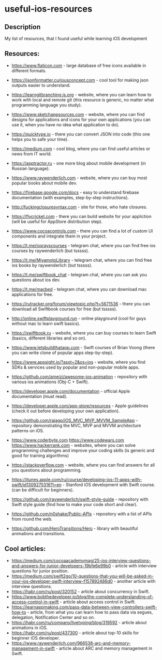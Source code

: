 # useful-ios-resources

## Description
My list of resources, that I found useful while learning iOS development

## Resources:
- https://www.flaticon.com - large database of free icons available in different formats.
- https://jsonformatter.curiousconcept.com - cool tool for making json outputs easier to understand.
- https://learngitbranching.js.org - website, where you can learn how to work with local and remote git (this resource is generic, no matter what programming language you study).
- https://www.sketchappsources.com - website, where you can find designs for applications and icons for your own applications (you can use it, when you have no idea what application to do).
- https://quicktype.io - there you can convert JSON into code (this one helps you to safe your time).
- https://medium.com - cool blog, where you can find useful articles or news from IT world.
- https://apptractor.ru - one more blog about mobile development (in Russian language).
- https://www.raywenderlich.com - website, where you can buy most popular books about mobile dev.
- https://firebase.google.com/docs - easy to understand firebase documentation (with examples, step-by-step instructions).
- http://fuckingclosuresyntax.com - site for those, who hate closures.
- https://flycricket.com - there you can build website for your appliction (will be useful for AppStore distribution step).
- https://www.cocoacontrols.com - there you can find a lot of custom UI components and integrate them in your project.

- https://t.me/iosrayscourses - telegram chat, where you can find free ios courses by raywenderlich (but tsssss).
- https://t.me/MiyamotoLibrary - telegram chat, where you can find free ios books by raywenderlich (but tsssss).
- https://t.me/swiftbook_chat - telegram chat, where you can ask you questions about ios dev.
- https://t.me/macbed - telegram chat, where you can download mac applications for free.
- https://rutracker.org/forum/viewtopic.php?t=5671536 - there you can download all Swiftbook courses for free (but tsssss).

- http://online.swiftplayground.run - online playground (cool for guys without mac to learn swift basics).
- https://swiftbook.ru - website, where you can buy courses to learn Swift (basics, different libraries and so on).
- https://www.letsbuildthatapp.com - Swift courses of Brian Voong (there you can write clone of popular apps step-by-step).
- https://www.appsight.io/?asot=2&os=ios - website, where you find SDKs & services used by popular and non-popular mobile apps.

- https://github.com/ameizi/awesome-ios-animation - repository with various ios animations (Obj-C + Swift).
- https://developer.apple.com/documentation - official Apple documentation (must read).
- https://developer.apple.com/app-store/resources - Apple guidelines (check it out before developing your own application).
- https://github.com/rajagp/iOS_MVC_MVP_MVVM_SampleApp - repository demonstrating the MVC, MVP and MVVM architecture patterns on iOS.
- https://www.coderbyte.com https://www.codewars.com https://www.hackerrank.com - websites, where you can solve programming challenges and improve your coding skills (is generic and good for training algorithms)
- https://stackoverflow.com - website, where you can find answers for all you questions about programming.
- https://itunes.apple.com/ru/course/developing-ios-11-apps-with-swift/id1309275316?l=en - Stanford iOS development with Swift course. (can be difficult for beginners).
- https://github.com/raywenderlich/swift-style-guide - repository with Swift style guide (find how to make your code short and clear).
- https://github.com/n0shake/Public-APIs - repository with a list of APIs from round the web.
- https://github.com/HeroTransitions/Hero - library with beautiful animations and transitions.


## Cool articles:
- https://medium.com/cocoaacademymag/25-ios-interview-questions-and-answers-for-junior-developers-19bfe6e99b0 - article with interview questions for junior position.
- https://medium.com/swift2go/10-questions-that-you-will-be-asked-in-your-ios-developer-swift-interview-f157892486d0 - another article with interview questions.
- https://habr.com/ru/post/320152 - article about concurrency in Swift.
- https://www.bobthedeveloper.io/blog/the-complete-understanding-of-access-control-in-swift - article about access control in Swift.
- https://learnappmaking.com/pass-data-between-view-controllers-swift-how-to - article, from what you can learn how to pass data via segues, delegation, Notification Center and so on.
- https://habr.com/ru/company/livetyping/blog/319592 - article about animations in iOS.
- https://habr.com/ru/post/437300 - article about top-10 skills for beginner iOS developer.
- https://www.raywenderlich.com/966538-arc-and-memory-management-in-swift - article about ARC and memory management in Swift.
